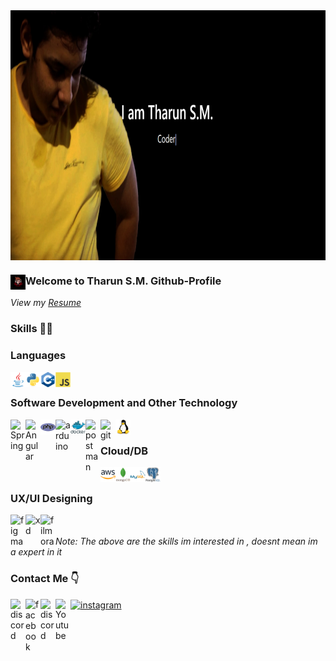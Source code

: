 <img align="center" alt="cover-photo" width="1000px" height="400px" src="cover-pic.png" />

### Welcome to Tharun S.M. Github-Profile  <img align="left" width="24px" src="favicon-32x32.png" />  </a>
<i>View my</i>
  <a href="https://drive.google.com/file/d/1tMQfiOBcTPmaYyyOtiURxuG8TJNumEzS/view?usp=sharing">
    <i>Resume</i>
  </a>


### Skills 👨‍💻


### Languages

<img src="https://raw.githubusercontent.com/devicons/devicon/master/icons/java/java-original.svg" alt="java" align="left" width="24px"/>
<img align="left" src="https://raw.githubusercontent.com/devicons/devicon/master/icons/python/python-original.svg" alt="python" width="24px"/>
<img align="left" src="https://raw.githubusercontent.com/devicons/devicon/master/icons/cplusplus/cplusplus-original.svg" alt="cplusplus" width="24px"/>
<img src="https://raw.githubusercontent.com/devicons/devicon/master/icons/javascript/javascript-original.svg" alt="javascript" align="left" width="24px"/>
</br>

### Software Development and Other Technology
<img src="https://upload.wikimedia.org/wikipedia/commons/7/79/Spring_Boot.svg" alt="Spring" align="left" width="24px"/>
<img src="https://angular.io/assets/images/logos/angular/angular.svg" alt="Angular" align="left" width="24px"/>
<img src="https://raw.githubusercontent.com/devicons/devicon/master/icons/php/php-original.svg" alt="php" align="left" width="24px"/>
<img src="https://cdn.worldvectorlogo.com/logos/arduino-1.svg" alt="arduino" align="left" width="24px"/>
<img src="https://raw.githubusercontent.com/devicons/devicon/master/icons/docker/docker-original-wordmark.svg" alt="docker" align="left" width="24px"/>
<img src="https://www.vectorlogo.zone/logos/getpostman/getpostman-icon.svg" alt="postman" align="left" width="24px"/>
<img src="https://www.vectorlogo.zone/logos/git-scm/git-scm-icon.svg" alt="git" align="left" width="24px"/>
<img src="https://raw.githubusercontent.com/devicons/devicon/master/icons/linux/linux-original.svg" alt="linux" align="left" width="24px"/>
</br>

### Cloud/DB
<img src="https://raw.githubusercontent.com/devicons/devicon/master/icons/amazonwebservices/amazonwebservices-original-wordmark.svg" alt="aws" align="left" width="24px"/>
<img src="https://raw.githubusercontent.com/devicons/devicon/master/icons/mongodb/mongodb-original-wordmark.svg" alt="mongodb" align="left" width="24px"/>
<img src="https://raw.githubusercontent.com/devicons/devicon/master/icons/mysql/mysql-original-wordmark.svg" alt="mysql" align="left" width="24px"/>
<img src="https://raw.githubusercontent.com/devicons/devicon/master/icons/postgresql/postgresql-original-wordmark.svg" alt="postgresql" align="left" width="24px"/>
</br>


### UX/UI Designing
<img src="https://www.vectorlogo.zone/logos/figma/figma-icon.svg" alt="figma" align="left" width="24px"/>
<img src="https://upload.wikimedia.org/wikipedia/commons/c/c2/Adobe_XD_CC_icon.svg" alt="xd" align="left" width="24px"/>
<img src="https://upload.wikimedia.org/wikipedia/commons/e/ec/Wondershare_filmora_logo.svg" alt="filmora" align="left" width="24px"/>


</br>
</br>
<i>Note: The above are the skills im interested in , doesnt mean im a expert in it </i>





### Contact Me 👇
<p>
  <a href="https://www.linkedin.com/in/tharun-s-m-370767195/">
    <img src="https://raw.githubusercontent.com/rahuldkjain/github-profile-readme-generator/master/src/images/icons/Social/discord.svg" alt="discord" align="left" width="24px"/>
  </a>
  <a href="https://www.instagram.com/i_technical_guy">
    <img align="center" src="https://raw.githubusercontent.com/rahuldkjain/github-profile-readme-generator/master/src/images/icons/Social/instagram.svg" alt="instagram" align="left" width="24px"/>
  </a>
    <a href="https://www.facebook.com/tharun.tec.1">
    <img src="https://raw.githubusercontent.com/rahuldkjain/github-profile-readme-generator/master/src/images/icons/Social/facebook.svg" alt="facebook" align="left" width="24px"/>
  </a>
  <a href="https://discord.gg/9CgsYtANSB">
    <img src="https://raw.githubusercontent.com/rahuldkjain/github-profile-readme-generator/master/src/images/icons/Social/linked-in-alt.svg" alt="discord" align="left" width="24px"/>
  </a>
  <a href="https://www.youtube.com/channel/UC7jcQ9qhjz9H7r6NVDIGOBA">
    <img src="https://raw.githubusercontent.com/rahuldkjain/github-profile-readme-generator/master/src/images/icons/Social/youtube.svg" alt="Youtube" align="left" width="24px"/>
  </a>
</p>

